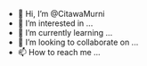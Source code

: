 - 👋 Hi, I’m @CitawaMurni
- 👀 I’m interested in ...
- 🌱 I’m currently learning ...
- 💞️ I’m looking to collaborate on ...
- 📫 How to reach me ...

<!---
CitawaMurni/CitawaMurni is a ✨ special ✨ repository because its `README.md` (this file) appears on your GitHub profile.
You can click the Preview link to take a look at your changes.
--->
